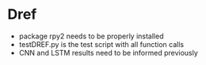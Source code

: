 # Dref

 - package rpy2 needs to be properly installed
 - testDREF.py is the test script with all function calls
 - CNN and LSTM results need to be informed previously
